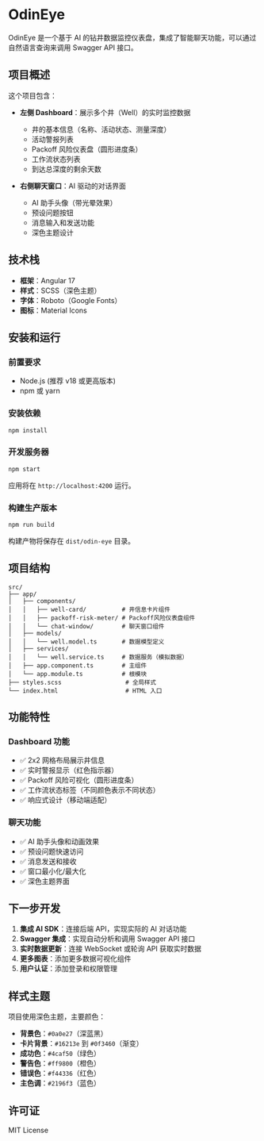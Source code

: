 # OdinEye

OdinEye 是一个基于 AI 的钻井数据监控仪表盘，集成了智能聊天功能，可以通过自然语言查询来调用 Swagger API 接口。

## 项目概述

这个项目包含：

- **左侧 Dashboard**：展示多个井（Well）的实时监控数据
  - 井的基本信息（名称、活动状态、测量深度）
  - 活动警报列表
  - Packoff 风险仪表盘（圆形进度条）
  - 工作流状态列表
  - 到达总深度的剩余天数

- **右侧聊天窗口**：AI 驱动的对话界面
  - AI 助手头像（带光晕效果）
  - 预设问题按钮
  - 消息输入和发送功能
  - 深色主题设计

## 技术栈

- **框架**：Angular 17
- **样式**：SCSS（深色主题）
- **字体**：Roboto（Google Fonts）
- **图标**：Material Icons

## 安装和运行

### 前置要求

- Node.js (推荐 v18 或更高版本)
- npm 或 yarn

### 安装依赖

```bash
npm install
```

### 开发服务器

```bash
npm start
```

应用将在 `http://localhost:4200` 运行。

### 构建生产版本

```bash
npm run build
```

构建产物将保存在 `dist/odin-eye` 目录。

## 项目结构

```
src/
├── app/
│   ├── components/
│   │   ├── well-card/          # 井信息卡片组件
│   │   ├── packoff-risk-meter/ # Packoff风险仪表盘组件
│   │   └── chat-window/        # 聊天窗口组件
│   ├── models/
│   │   └── well.model.ts       # 数据模型定义
│   ├── services/
│   │   └── well.service.ts     # 数据服务（模拟数据）
│   ├── app.component.ts        # 主组件
│   └── app.module.ts           # 根模块
├── styles.scss                  # 全局样式
└── index.html                   # HTML 入口
```

## 功能特性

### Dashboard 功能

- ✅ 2x2 网格布局展示井信息
- ✅ 实时警报显示（红色指示器）
- ✅ Packoff 风险可视化（圆形进度条）
- ✅ 工作流状态标签（不同颜色表示不同状态）
- ✅ 响应式设计（移动端适配）

### 聊天功能

- ✅ AI 助手头像和动画效果
- ✅ 预设问题快速访问
- ✅ 消息发送和接收
- ✅ 窗口最小化/最大化
- ✅ 深色主题界面

## 下一步开发

1. **集成 AI SDK**：连接后端 API，实现实际的 AI 对话功能
2. **Swagger 集成**：实现自动分析和调用 Swagger API 接口
3. **实时数据更新**：连接 WebSocket 或轮询 API 获取实时数据
4. **更多图表**：添加更多数据可视化组件
5. **用户认证**：添加登录和权限管理

## 样式主题

项目使用深色主题，主要颜色：

- **背景色**：`#0a0e27`（深蓝黑）
- **卡片背景**：`#16213e` 到 `#0f3460`（渐变）
- **成功色**：`#4caf50`（绿色）
- **警告色**：`#ff9800`（橙色）
- **错误色**：`#f44336`（红色）
- **主色调**：`#2196f3`（蓝色）

## 许可证

MIT License

